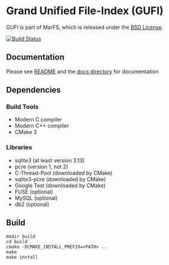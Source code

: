 # Grand Unified File-Index (GUFI)

GUFI is part of MarFS, which is released under the [BSD License](LICENSE.txt).

[![Build Status](https://travis-ci.com/mar-file-system/GUFI.svg?branch=master)](https://travis-ci.com/mar-file-system/GUFI)

## Documentation
Please see [README](README) and the [docs directory](docs) for documentation

## Dependencies

### Build Tools
- Modern C compiler
- Modern C++ compiler
- CMake 3

### Libraries
- sqlite3 (at least version 3.13)
- pcre (version 1, not 2)
- C-Thread-Pool (downloaded by CMake)
- sqlite3-pcre (downloaded by CMake)
- Google Test (downloaded by CMake)
- FUSE (optional)
- MySQL (optional)
- db2 (optional)

## Build
```
mkdir build
cd build
cmake -DCMAKE_INSTALL_PREFIX=<PATH> ..
make
make install
```
